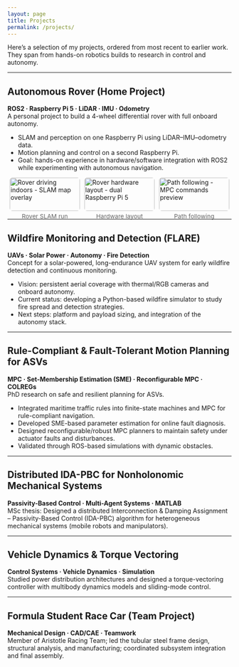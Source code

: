 ```yaml
---
layout: page
title: Projects
permalink: /projects/
---
```


<style>
/* simple, scoped gallery */
.gallery {
  display: flex;
  flex-wrap: wrap;
  gap: 10px;
  justify-content: center;
  margin: 8px 0 18px;
}
.gallery figure {
  flex: 1 1 calc(33.333% - 10px); /* max 3 per row */
  max-width: calc(33.333% - 10px);
  margin: 0;
}
.gallery img {
  width: 100%;
  height: auto;
  display: block;
  border-radius: 6px;
}
.gallery figcaption {
  text-align: center;
  font-size: 0.85rem;
  color: #666;
  margin-top: 4px;
}
/* responsive breakpoints */
@media (max-width: 900px) {
  .gallery figure { flex-basis: calc(50% - 10px); max-width: calc(50% - 10px); } /* 2 per row */
}
@media (max-width: 520px) {
  .gallery figure { flex-basis: 100%; max-width: 100%; } /* 1 per row */
}
.badges span {
  display: inline-block;
  padding: 5px 10px;
  background-color: #f0f0f0;
  color: #007BFF;
  border-radius: 5px;
  font-size: 0.8em;
  margin: 5px 5px 0 0;
}
</style>

Here’s a selection of my projects, ordered from most recent to earlier work.  
They span from hands-on robotics builds to research in control and autonomy.

---

## Autonomous Rover (Home Project)
**ROS2 · Raspberry Pi 5 · LiDAR · IMU · Odometry**  
A personal project to build a 4-wheel differential rover with full onboard autonomy.  
- SLAM and perception on one Raspberry Pi using LiDAR–IMU–odometry data.  
- Motion planning and control on a second Raspberry Pi.  
- Goal: hands-on experience in hardware/software integration with ROS2 while experimenting with autonomous navigation.

<div class="gallery">
  <figure>
    <img src="/assets/img/rover_01.gif" alt="Rover driving indoors - SLAM map overlay">
    <figcaption>Rover SLAM run</figcaption>
  </figure>
  <figure>
    <img src="/assets/img/rover_02.jpg" alt="Rover hardware layout - dual Raspberry Pi 5">
    <figcaption>Hardware layout</figcaption>
  </figure>
  <figure>
    <img src="/assets/img/rover_03.gif" alt="Path following - MPC commands preview">
    <figcaption>Path following</figcaption>
  </figure>
</div>

---

## Wildfire Monitoring and Detection (FLARE)
**UAVs · Solar Power · Autonomy · Fire Detection**  
Concept for a solar-powered, long-endurance UAV system for early wildfire detection and continuous monitoring.  
- Vision: persistent aerial coverage with thermal/RGB cameras and onboard autonomy.  
- Current status: developing a Python-based wildfire simulator to study fire spread and detection strategies.  
- Next steps: platform and payload sizing, and integration of the autonomy stack.

<!-- <div class="gallery">
  <figure>
    <img src="/assets/img/flare_sim_01.gif" alt="Wildfire cellular automata simulation">
    <figcaption>Fire spread sim</figcaption>
  </figure>
  <figure>
    <img src="/assets/img/flare_uav_01.jpg" alt="Solar UAV concept render">
    <figcaption>Solar UAV concept</figcaption>
  </figure>
  <figure>
    <img src="/assets/img/flare_coverage_01.png" alt="Coverage planning heatmap">
    <figcaption>Coverage planning</figcaption>
  </figure>
</div> -->

---

## Rule-Compliant & Fault-Tolerant Motion Planning for ASVs
**MPC · Set-Membership Estimation (SME) · Reconfigurable MPC · COLREGs**  
PhD research on safe and resilient planning for ASVs.  
- Integrated maritime traffic rules into finite-state machines and MPC for rule-compliant navigation.  
- Developed SME-based parameter estimation for online fault diagnosis.  
- Designed reconfigurable/robust MPC planners to maintain safety under actuator faults and disturbances.  
- Validated through ROS-based simulations with dynamic obstacles.

<!-- <div class="gallery">
  <figure>
    <img src="/assets/img/asv_rules_01.gif" alt="ASV trajectory with COLREGs compliance">
    <figcaption>Rule-compliant paths</figcaption>
  </figure>
  <figure>
    <img src="/assets/img/asv_fault_01.gif" alt="Fault-tolerant control under actuator loss">
    <figcaption>Fault-tolerant MPC</figcaption>
  </figure>
  <figure>
    <img src="/assets/img/asv_sim_01.png" alt="Simulation setup with dynamic obstacles">
    <figcaption>ROS-based sim</figcaption>
  </figure>
</div> -->

---

## Distributed IDA-PBC for Nonholonomic Mechanical Systems
**Passivity-Based Control · Multi-Agent Systems · MATLAB**  
MSc thesis: Designed a distributed Interconnection & Damping Assignment – Passivity-Based Control (IDA-PBC) algorithm for heterogeneous mechanical systems (mobile robots and manipulators).

<!-- <div class="gallery">
  <figure>
    <img src="/assets/img/idapbc_01.gif" alt="Formation control via IDA-PBC">
    <figcaption>Formation control</figcaption>
  </figure>
  <figure>
    <img src="/assets/img/idapbc_02.png" alt="Block diagram of interconnections">
    <figcaption>Interconnection diagram</figcaption>
  </figure>
  <figure>
    <img src="/assets/img/idapbc_03.gif" alt="Tracking performance plot">
    <figcaption>Tracking performance</figcaption>
  </figure>
</div> -->

---

## Vehicle Dynamics & Torque Vectoring
**Control Systems · Vehicle Dynamics · Simulation**  
Studied power distribution architectures and designed a torque-vectoring controller with multibody dynamics models and sliding-mode control.

<!-- <div class="gallery">
  <figure>
    <img src="/assets/img/veh_dyn_01.png" alt="Vehicle model diagram">
    <figcaption>Vehicle model</figcaption>
  </figure>
  <figure>
    <img src="/assets/img/veh_dyn_02.gif" alt="Torque vectoring comparison across architectures">
    <figcaption>TV comparison</figcaption>
  </figure>
  <figure>
    <img src="/assets/img/veh_dyn_03.png" alt="Lateral dynamics response plot">
    <figcaption>Lateral response</figcaption>
  </figure>
</div> -->

---

## Formula Student Race Car (Team Project)
**Mechanical Design · CAD/CAE · Teamwork**  
Member of Aristotle Racing Team; led the tubular steel frame design, structural analysis, and manufacturing; coordinated subsystem integration and final assembly.

<!-- <div class="gallery">
  <figure>
    <img src="/assets/img/fs_01.jpg" alt="Tubular frame CAD">
    <figcaption>Frame CAD</figcaption>
  </figure>
  <figure>
    <img src="/assets/img/fs_02.jpg" alt="Manufacturing process photo">
    <figcaption>Manufacturing</figcaption>
  </figure>
  <figure>
    <img src="/assets/img/fs_03.jpg" alt="Car at competition">
    <figcaption>Competition</figcaption>
  </figure>
</div> -->
